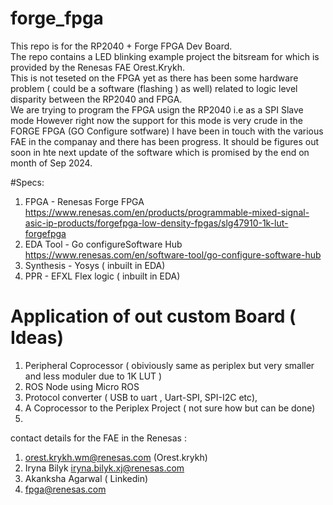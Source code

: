 # forge_fpga
This repo is for the RP2040 + Forge FPGA Dev Board.  
The repo contains a LED blinking example project the bitsream for which is provided by the Renesas FAE Orest.Krykh.  
This is not teseted on the FPGA yet as there has been some hardware problem ( could be a software (flashing ) as well)  related to logic level disparity between the RP2040 and FPGA.  
We are trying to program the FPGA usign the RP2040 i.e as a SPI Slave mode However right now the support for this mode is very crude in the FORGE FPGA (GO Configure sotfware) I have been in touch with the various FAE in the companay and there has been progress. It should be figures out soon in hte next update of the software which is promised by the end on month of Sep 2024.

#Specs: 
1. FPGA - Renesas Forge FPGA https://www.renesas.com/en/products/programmable-mixed-signal-asic-ip-products/forgefpga-low-density-fpgas/slg47910-1k-lut-forgefpga
2. EDA Tool - Go configureSoftware Hub https://www.renesas.com/en/software-tool/go-configure-software-hub
3. Synthesis - Yosys ( inbuilt in EDA)
4. PPR - EFXL Flex logic ( inbuilt in EDA) 



# Application of out custom Board ( Ideas) 
 1. Peripheral Coprocessor ( obiviously same as periplex but very smaller and less moduler due to 1K LUT )
 2. ROS Node using Micro ROS
 3. Protocol converter ( USB to uart ,  Uart-SPI, SPI-I2C etc),
 4. A Coprocessor to the Periplex Project ( not sure how but can be done)
 5. 





contact details for the FAE in the Renesas : 
1. orest.krykh.wm@renesas.com  (Orest.krykh)
2. Iryna Bilyk iryna.bilyk.xj@renesas.com
3. Akanksha Agarwal ( Linkedin)
4. fpga@renesas.com
